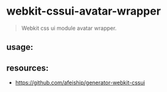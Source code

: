 # webkit-cssui-avatar-wrapper
> Webkit css ui module avatar wrapper.

## usage:

## resources:
+ https://github.com/afeiship/generator-webkit-cssui
